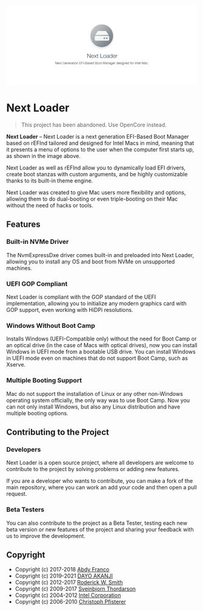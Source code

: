 ![Next Loader](./src/assets/banner.jpg)

# Next Loader

> This project has been abandoned. Use OpenCore instead.

**Next Loader** – Next Loader is a next generation EFI-Based Boot Manager based on rEFInd tailored
and designed for Intel Macs in mind, meaning that it presents a menu of options to the user when
the computer first starts up, as shown in the image above.

Next Loader as well as rEFInd allow you to dynamically load EFI drivers, create boot stanzas with
custom arguments, and be highly customizable thanks to its built-in theme engine.

Next Loader was created to give Mac users more flexibility and options, allowing them to do dual-booting
or even triple-booting on their Mac without the need of hacks or tools.

## Features
### Built-in NVMe Driver
The NvmExpressDxe driver comes built-in and preloaded into Next Loader, allowing you to install any OS
and boot from NVMe on unsupported machines.

### UEFI GOP Compliant
Next Loader is compliant with the GOP standard of the UEFI implementation, allowing you to initialize 
any modern graphics card with GOP support, even working with HiDPi resolutions.

### Windows Without Boot Camp
Installs Windows (UEFI-Compatible only) without the need for Boot Camp or an optical drive (in the case
of Macs with optical drives), now you can install Windows in UEFI mode from a bootable USB drive.
You can install Windows in UEFI mode even on machines that do not support Boot Camp, such as Xserve.

### Multiple Booting Support
Mac do not support the installation of Linux or any other non-Windows operating system officially, the
only way was to use Boot Camp. Now you can not only install Windows, but also any Linux distribution and
have multiple booting options.

## Contributing to the Project
### Developers
Next Loader is a open source project, where all developers are welcome to contribute to the project by
solving problems or adding new features.

If you are a developer who wants to contribute, you can make a fork of the main repository, where you
can work an add your code and then open a pull request.

### Beta Testers
You can also contribute to the project as a Beta Tester, testing each new beta version or new features
of the project and sharing your feedback with us to improve the development.


## Copyright
- Copyright (c) 2017-2018 [Abdy Franco](http://abdyfran.co/)
- Copyright (c) 2019-2021 [DAYO AKANJI](https://www.dakanji.com)
- Copyright (c) 2012-2017 [Roderick W. Smith](http://www.rodsbooks.com/)
- Copyright (c) 2009-2017 [Sveinbjorn Thordarson](http://sveinbjorn.org/)
- Copyright (c) 2004-2012 [Intel Corporation](https://www.intel.com)
- Copyright (c) 2006-2010 [Christoph Pfisterer](https://chrisp.de/en/)
